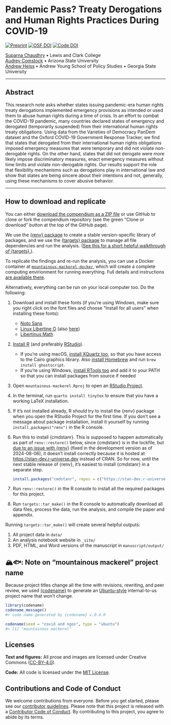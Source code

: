 

<!-- README.md is generated from README.qmd. Please edit that file -->

# Pandemic Pass? Treaty Derogations and Human Rights Practices During COVID-19

<!-- badges: start -->

[![Preprint](https://img.shields.io/badge/Preprint-10.31235%2Fosf.io%2Fy8ked-blue)](https://doi.org/10.31235/osf.io/y8ked)
[![OSF
DOI](https://img.shields.io/badge/OSF-10.17605%2FOSF.IO%2FAQVNK-blue)](https://doi.org/10.17605/OSF.IO/AQVNK)
[![Code
DOI](https://zenodo.org/badge/DOI/10.5281/zenodo.12817616.svg)](https://doi.org/10.5281/zenodo.12817616)
<!-- badges: end -->

[Suparna Chaudhry](https://www.suparnachaudhry.com/) • Lewis and Clark
College  
[Audrey Comstock](https://audreylcomstock.weebly.com/) • Arizona State
University  
[Andrew Heiss](https://www.andrewheiss.com/) • Andrew Young School of
Policy Studies • Georgia State University

------------------------------------------------------------------------

## Abstract

This research note asks whether states issuing pandemic-era human rights
treaty derogations implemented emergency provisions as intended or used
them to abuse human rights during a time of crisis. In an effort to
combat the COVID-19 pandemic, many countries declared states of
emergency and derogated (temporarily suspended) from their international
human rights treaty obligations. Using data from the Varieties of
Democracy PanDem dataset and the Oxford COVID-19 Government Response
Tracker, we find that states that derogated from their international
human rights obligations imposed emergency measures that were temporary
and did not violate non-derogable rights. On the other hand, states that
did not derogate were more likely impose discriminatory measures, enact
emergency measures without time limits and violate non-derogable rights.
Our results support the role that flexibility mechanisms such as
derogations play in international law and show that states are being
sincere about their intentions and not, generally, using these
mechanisms to cover abusive behavior.

------------------------------------------------------------------------

## How to download and replicate

You can either [download the compendium as a ZIP
file](./archive/main.zip) or use GitHub to clone or fork the compendium
repository (see the green “Clone or download” button at the top of the
GitHub page).

We use the [{renv}
package](https://rstudio.github.io/renv/articles/renv.html) to create a
stable version-specific library of packages, and we use the [{targets}
package](https://docs.ropensci.org/targets/) to manage all file
dependencies and run the analysis. ([See this for a short helpful
walkthrough of
{targets}.](https://books.ropensci.org/targets/walkthrough.html)).

To replicate the findings and re-run the analysis, you can use a Docker
container at
[`mountainous-mackerel-docker`](https://github.com/andrewheiss/mountainous-mackerel-docker),
which will create a complete computing envirionment for running
everything. Full details and instructions [are available
there](https://github.com/andrewheiss/mountainous-mackerel-docker).

Alternatively, everything can be run on your local computer too. Do the
following:

1.  Download and install these fonts (if you’re using Windows, make sure
    you right click on the font files and choose “Install for all users”
    when installing these fonts):

    - [Noto Sans](https://fonts.google.com/specimen/Noto+Sans)
    - [Linux Libertine
      O](https://www.cufonfonts.com/font/linux-libertine-o) (also
      [here](https://sourceforge.net/projects/linuxlibertine/))
    - [Libertinus Math](https://github.com/alerque/libertinus)

2.  [Install R](https://cloud.r-project.org/) (and preferably
    [RStudio](https://www.rstudio.com/products/rstudio/download/#download)).

    - If you’re using macOS, [install XQuartz
      too](https://www.xquartz.org/), so that you have access to the
      Cairo graphics library. Also [install Homebrew](https://brew.sh/)
      and run `brew install ghostscript`.
    - If you’re using Windows, [install RTools
      too](https://cran.r-project.org/bin/windows/Rtools/) and add it to
      your PATH so that you can install packages from source if needed

3.  Open `mountainous-mackerel.Rproj` to open an [RStudio
    Project](https://r4ds.had.co.nz/workflow-projects.html).

4.  In the terminal, run `quarto install tinytex` to ensure that you
    have a working LaTeX installation.

5.  If it’s not installed already, R *should* try to install the {renv}
    package when you open the RStudio Project for the first time. If you
    don’t see a message about package installation, install it yourself
    by running `install.packages("renv")` in the R console.

6.  Run this to install {cmdstanr}. This is supposed to happen
    automatically as part of `renv::restore()` below, since {cmdstanr}
    is in the lockfile, but [due to an issue with
    {renv}](https://github.com/rstudio/renv/issues/1961) (fixed in the
    development version as of 2024-08-06), it doesn’t install correctly
    because it is hosted at <https://stan-dev.r-universe.dev> instead of
    CRAN. So for now, until the next stable release of {renv}, it’s
    easiest to install {cmdstanr} in a separate step.

    ``` r
    install.packages("cmdstanr", repos = c("https://stan-dev.r-universe.dev", "https://packagemanager.posit.co/cran/latest"))
    ```

7.  Run `renv::restore()` in the R console to install all the required
    packages for this project.

8.  Run `targets::tar_make()` in the R console to automatically download
    all data files, process the data, run the analysis, and compile the
    paper and appendix.

Running `targets::tar_make()` will create several helpful outputs:

1.  All project data in `data/`
2.  An analysis notebook website in `_site/`
3.  PDF, HTML, and Word versions of the manuscript in
    `manuscript/output/`

## 🏔️🐟: Note on “mountainous mackerel” project name

Because project titles change all the time with revisions, rewriting,
and peer review, we used [{codename}](http://svmiller.com/codename/) to
generate an [Ubuntu-style](https://wiki.ubuntu.com/DevelopmentCodeNames)
internal-to-us project name that won’t change.

``` r
library(codename)
codename_message()
#> code name generated by {codename} v.0.4.0

codename(seed = "covid and ngos", type = "ubuntu")
#> [1] "mountainous mackerel"
```

## Licenses

**Text and figures:** All prose and images are licensed under Creative
Commons ([CC-BY-4.0](http://creativecommons.org/licenses/by/4.0/)).

**Code:** All code is licensed under the [MIT License](LICENSE.md).

## Contributions and Code of Conduct

We welcome contributions from everyone. Before you get started, please
see our [contributor guidelines](CONTRIBUTING.md). Please note that this
project is released with a [Contributor Code of
Conduct](https://contributor-covenant.org/version/2/0/CODE_OF_CONDUCT.html).
By contributing to this project, you agree to abide by its terms.
